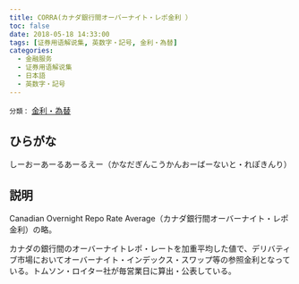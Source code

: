 ```yaml
---
title: CORRA(カナダ銀行間オーバーナイト・レポ金利 ）
toc: false
date: 2018-05-18 14:33:00
tags: [证券用语解说集, 英数字・記号, 金利・為替]
categories:
  - 金融服务
  - 证券用语解说集
  - 日本語
  - 英数字・記号
---
```


`分類：` [金利・為替](/tags/金利・為替/)

## ひらがな

しーおーあーるあーるえー（かなだぎんこうかんおーばーないと・れぽきんり）

## 説明

Canadian Overnight Repo Rate Average（カナダ銀行間オーバーナイト・レポ金利）の略。

カナダの銀行間のオーバーナイトレポ・レートを加重平均した値で、デリバティブ市場においてオーバーナイト・インデックス・スワップ等の参照金利となっている。トムソン・ロイター社が毎営業日に算出・公表している。
